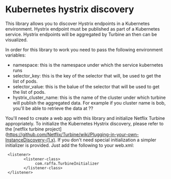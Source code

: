 # Kubernetes hystrix discovery

This library allows you to discover Hystrix endpoints in a Kubernetes environment.
Hystrix endpoint must be published as part of a Kubernetes service.
Hystrix endpoints will be aggregated by Turbine an then can be visualized.

In order for this library to work you need to pass the following environment variables:
 * namespace: this is the namespace under which the service kubernetes runs
 * selector_key: this is the key of the selector that will, be used to get the list of pods.
 * selector_value: this is the balue of the selector that will be used to get the list of pods.
 * hystrix\_cluster\_name: this is the name of the cluster under which turbine will publish the aggregated data. For example if you cluster name is bob, you'll be able to retrieve the data at ??
 
 You'll need to create a web app with this library and initialize Netflix Turbine appropriately. To initialize the Kubernetes Hystrix discovery, please refer to the [netflix turbine project] (https://github.com/Netflix/Turbine/wiki/Plugging-in-your-own-InstanceDiscovery-(1.x). 
 If you don't need special initialization a simpler initializer is provided. Just add the following to your web.xml:
 
	 <listener>
			<listener-class>
	             com.raffa.TurbineInitializer 
	        </listener-class>       
	 </listener>
 